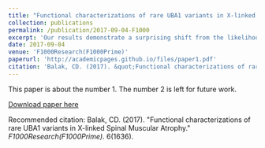 ```yaml
---
title: "Functional characterizations of rare UBA1 variants in X-linked Spinal Muscular Atrophy"
collection: publications
permalink: /publication/2017-09-04-F1000
excerpt: 'Our results demonstrate a surprising shift from the likelihood of these XL-SMA mutations playing a damaging role in UBA1's enzymatic activity with Ubiquitin, to other roles such as altering UBA1 mRNA splicing via the disruption of splicing factor binding sites, similar to a mechanism in traditional SMA, or disrupting binding to other important in vivo binding partners.'
date: 2017-09-04
venue: 'F1000Research(F1000Prime)'
paperurl: 'http://academicpages.github.io/files/paper1.pdf'
citation: 'Balak, CD. (2017). &quot;Functional characterizations of rare UBA1 variants in X-linked Spinal Muscular Atrophy.&quot; <i>F1000Research(F1000Prime)</i>. 6(1636).'
---
```

This paper is about the number 1. The number 2 is left for future work.

[Download paper here](http://academicpages.github.io/files/paper1.pdf)

Recommended citation: Balak, CD. (2017). "Functional characterizations of rare UBA1 variants in X-linked Spinal Muscular Atrophy." <i>F1000Research(F1000Prime)</i>. 6(1636).
